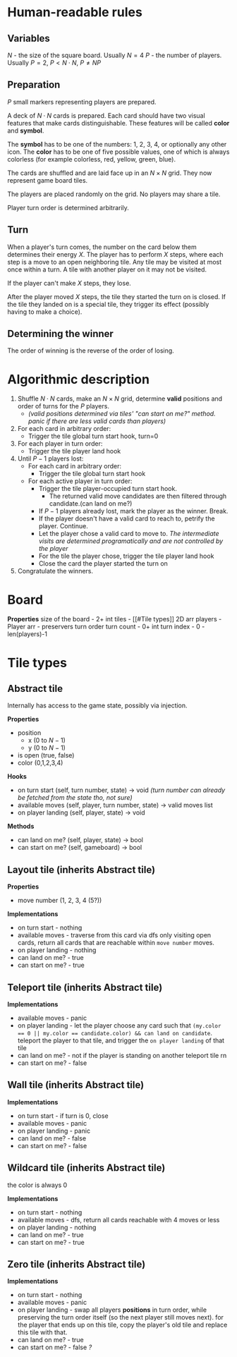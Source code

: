 # Human-readable rules

## Variables

$N$ - the size of the square board. Usually $N=4$
$P$ - the number of players. Usually $P = 2$, $P < N\cdot N$, $P \neq NP$

## Preparation

$P$ small markers representing players are prepared.

A deck of $N\cdot N$ cards is prepared. Each card should have two visual features that make cards distinguishable. These features will be called **color** and **symbol**.

The **symbol** has to be one of the numbers: 1, 2, 3, 4, or optionally any other icon.
The **color** has to be one of five possible values, one of which is always colorless (for example colorless, red, yellow, green, blue).

The cards are shuffled and are laid face up in an $N \times N$ grid. They now represent game board tiles.

The players are placed randomly on the grid. No players may share a tile.

Player turn order is determined arbitrarily.

## Turn

When a player's turn comes, the number on the card below them determines their energy $X$. The player has to perform $X$ steps, where each step is a move to an open neighboring tile. Any tile may be visited at most once within a turn. A tile with another player on it may not be visited.

If the player can't make $X$ steps, they lose.

After the player moved $X$ steps, the tile they started the turn on is closed. If the tile they landed on is a special tile, they trigger its effect (possibly having to make a choice).

## Determining the winner

The order of winning is the reverse of the order of losing.

# Algorithmic description

1. Shuffle $N\cdot N$ cards, make an $N \times N$ grid, determine **valid** positions and order of turns for the $P$ players.
	- *(valid positions determined via tiles' "can start on me?" method. panic if there are less valid cards than players)*
2. For each card in arbitrary order:
	- Trigger the tile global turn start hook, turn=0
3. For each player in turn order:
	- Trigger the tile player land hook
4. Until $P-1$ players lost:
	- For each card in arbitrary order:
		- Trigger the tile global turn start hook
	- For each active player in turn order:
		- Trigger the tile player-occupied turn start hook.
			- The returned valid move candidates are then filtered through candidate.(can land on me?)
		- If $P-1$ players already lost, mark the player as the winner. Break.
		- If the player doesn't have a valid card to reach to, petrify the player. Continue.
		- Let the player chose a valid card to move to. *The intermediate visits are determined programatically and are not controlled by the player*
		- For the tile the player chose, trigger the tile player land hook
		- Close the card the player started the turn on
5. Congratulate the winners.


# Board

**Properties**
size of the board - 2+ int
tiles - [[#Tile types]] 2D arr
players - Player arr - preservers turn order
turn count - 0+ int
turn index - 0 - len(players)-1

# Tile types

## Abstract tile

Internally has access to the game state, possibly via injection.

**Properties**
- position
	- x ($0$ to $N-1$)
	- y ($0$ to $N-1$)
- is open (true, false)
- color (0,1,2,3,4)

**Hooks**
- on turn start (self, turn number, state) -> void *(turn number can already be fetched from the state tho, not sure)*
- available moves (self, player, turn number, state) -> valid moves list
- on player landing (self, player, state) -> void

**Methods**
- can land on me? (self, player, state) -> bool
- can start on me? (self, gameboard) -> bool
## Layout tile (inherits Abstract tile)

**Properties**
- move number (1, 2, 3, 4 (5?))

**Implementations**
- on turn start - nothing
- available moves - traverse from this card via dfs only visiting open cards, return all cards that are reachable within `move number` moves.
- on player landing - nothing
- can land on me? - true
- can start on me? - true

## Teleport tile (inherits Abstract tile)

**Implementations**
- available moves - panic
- on player landing - let the player choose any card such that `(my.color == 0 || my.color == candidate.color) && can land on candidate`. teleport the player to that tile, and trigger the `on player landing` of that tile
- can land on me? - not if the player is standing on another teleport tile rn
- can start on me? - false

## Wall tile (inherits Abstract tile)

**Implementations**
- on turn start - if turn is 0, close
- available moves - panic
- on player landing - panic
- can land on me? - false
- can start on me? - false

## Wildcard tile (inherits Abstract tile)

the color is always 0

**Implementations**
- on turn start - nothing
- available moves - dfs, return all cards reachable with 4 moves or less
- on player landing - nothing
- can land on me? - true
- can start on me? - true

## Zero tile (inherits Abstract tile)

**Implementations**
- on turn start - nothing
- available moves - panic
- on player landing - swap all players **positions** in turn order, while preserving the turn order itself (so the next player still moves next). for the player that ends up on this tile, copy the player's old tile and replace this tile with that.
- can land on me? - true
- can start on me? - false *?*


